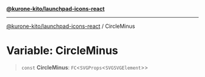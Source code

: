 [**@kurone-kito/launchpad-icons-react**](../README.md)

***

[@kurone-kito/launchpad-icons-react](../globals.md) / CircleMinus

# Variable: CircleMinus

> `const` **CircleMinus**: `FC`\<`SVGProps`\<`SVGSVGElement`\>\>
